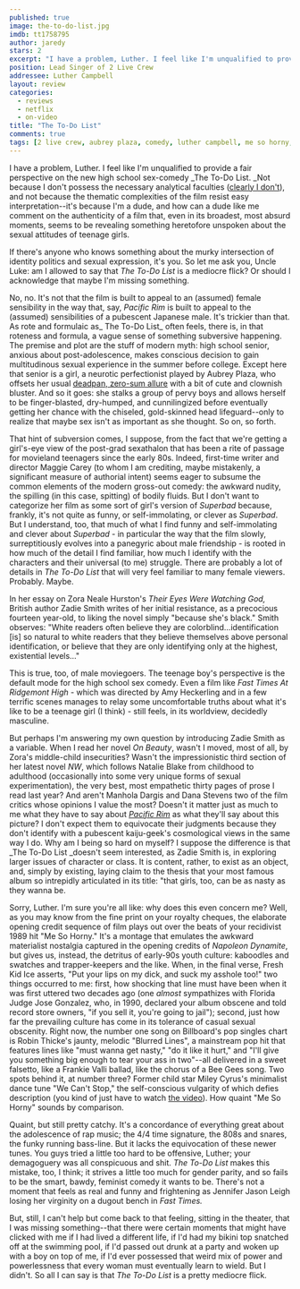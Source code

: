 ```yaml
---
published: true
image: the-to-do-list.jpg
imdb: tt1758795
author: jaredy
stars: 2
excerpt: "I have a problem, Luther. I feel like I'm unqualified to provide a fair perspective on the new high school sex-comedy _The To-Do List. _Not because I don't possess the necessary analytical faculties (clearly I don't1), and not because the thematic complexities of the film resist easy interpretation--it's because I'm a dude, and how can a dude like me comment on the authenticity of a film that, even in its broadest, most absurd moments, seems to be revealing something heretofore unspoken about the sexual attitudes of teenage girls."
position: Lead Singer of 2 Live Crew
addressee: Luther Campbell
layout: review
categories:
  - reviews
  - netflix
  - on-video
title: "The To-Do List"
comments: true
tags: [2 live crew, aubrey plaza, comedy, luther campbell, me so horny, sex, teen, to-do list, Uncategorized]
---
```

I have a problem, Luther. I feel like I'm unqualified to provide a fair perspective on the new high school sex-comedy _The To-Do List. _Not because I don't possess the necessary analytical faculties ([clearly I don't][1]), and not because the thematic complexities of the film resist easy interpretation--it's because I'm a dude, and how can a dude like me comment on the authenticity of a film that, even in its broadest, most absurd moments, seems to be revealing something heretofore unspoken about the sexual attitudes of teenage girls.

   [1]: /content/author/jyoung

If there's anyone who knows something about the murky intersection of identity politics and sexual expression, it's you. So let me ask you, Uncle Luke: am I allowed to say that _The To-Do List_ is a mediocre flick? Or should I acknowledge that maybe I'm missing something.

No, no. It's not that the film is built to appeal to an (assumed) female sensibility in the way that, say, _Pacific Rim_ is built to appeal to the (assumed) sensibilities of a pubescent Japanese male. It's trickier than that. As rote and formulaic as_ The To-Do List_ often feels, there is, in that roteness and formula, a vague sense of something subversive happening. The premise and plot are the stuff of modern myth: high school senior, anxious about post-adolescence, makes conscious decision to gain multitudinous sexual experience in the summer before college. Except here that senior is a girl, a neurotic perfectionist played by Aubrey Plaza, who offsets her usual [deadpan, zero-sum allure][2] with a bit of cute and clownish bluster. And so it goes: she stalks a group of pervy boys and allows herself to be finger-blasted, dry-humped, and cunnilingized before eventually getting her chance with the chiseled, gold-skinned head lifeguard--only to realize that maybe sex isn't as important as she thought. So on, so forth.

   [2]: /content/2013/3/13/safety-not-guaranteed.html

That hint of subversion comes, I suppose, from the fact that we're getting a girl's-eye view of the post-grad sexathalon that has been a rite of passage for movieland teenagers since the early 80s. Indeed, first-time writer and director Maggie Carey (to whom I am crediting, maybe mistakenly, a significant measure of authorial intent) seems eager to subsume the common elements of the modern gross-out comedy: the awkward nudity, the spilling (in this case, spitting) of bodily fluids. But I don't want to categorize her film as some sort of girl's version of _Superbad_ because, frankly, it's not quite as funny, or self-immolating, or clever as _Superbad_. But I understand, too, that much of what I find funny and self-immolating and clever about _Superbad_ - in particular the way that the film slowly, surreptitiously evolves into a panegyric about male friendship - is rooted in how much of the detail I find familiar, how much I identify with the characters and their universal (to me) struggle. There are probably a lot of details in _The To-Do List_ that will very feel familiar to many female viewers. Probably. Maybe.

In her essay on Zora Neale Hurston's _Their Eyes Were Watching God,_ British author Zadie Smith writes of her initial resistance, as a precocious fourteen year-old, to liking the novel simply "because she's black." Smith observes: "White readers often believe they are colorblind…identification [is] so natural to white readers that they believe themselves above personal identification, or believe that they are only identifying only at the highest, existential levels…"

This is true, too, of male moviegoers. The teenage boy's perspective is the default mode for the high school sex comedy. Even a film like _Fast Times At Ridgemont High_ - which was directed by Amy Heckerling and in a few terrific scenes manages to relay some uncomfortable truths about what it's like to be a teenage girl (I think) - still feels, in its worldview, decidedly masculine. 

But perhaps I'm answering my own question by introducing Zadie Smith as a variable.  When I read her novel _On Beauty_, wasn't I moved, most of all, by Zora's middle-child insecurities? Wasn't the impressionistic third section of her latest novel _NW_, which follows Natalie Blake from childhood to adulthood (occasionally into some very unique forms of sexual experimentation), the very best, most empathetic thirty pages of prose I read last year? And aren't Manhola Dargis and Dana Stevens two of the film critics whose opinions I value the most? Doesn't it matter just as much to me what they have to say about _[Pacific Rim][3]_ as what they'll say about this picture? I don't expect them to equivocate their judgments because they don't identify with a pubescent kaiju-geek's cosmological views in the same way I do. Why am I being so hard on myself? I suppose the difference is that _The To-Do List _doesn't seem interested, as Zadie Smith is, in exploring larger issues of character or class. It is content, rather, to exist as an object, and, simply by existing, laying claim to the thesis that your most famous album so intrepidly articulated in its title: "that girls, too, can be as nasty as they wanna be.

   [3]: http://www.slate.com/articles/arts/movies/2013/07/guillermo_del_toro_s_pacific_rim_reviewed.html

Sorry, Luther. I'm sure you're all like: why does this even concern me? Well, as you may know from the fine print on your royalty cheques, the elaborate opening credit sequence of film plays out over the beats of your recidivist 1989 hit "Me So Horny." It's a montage that emulates the awkward materialist nostalgia captured in the opening credits of _Napoleon Dynamite_, but gives us, instead, the detritus of early-90s youth culture: kaboodles and swatches and trapper-keepers and the like. When, in the final verse, Fresh Kid Ice asserts, "Put your lips on my dick, and suck my asshole too!" two things occurred to me: first, how shocking that line must have been when it was first uttered two decades ago (one _almost_ sympathizes with Florida Judge Jose Gonzalez, who, in 1990, declared your album obscene and told record store owners, "if you sell it, you're going to jail"); second, just how far the prevailing culture has come in its tolerance of casual sexual obscenity. Right now, the number one song on Billboard's pop singles chart is Robin Thicke's jaunty, melodic "Blurred Lines", a mainstream pop hit that features lines like "must wanna get nasty," "do it like it hurt," and "I'll give you something big enough to tear your ass in two"--all delivered in a sweet falsetto, like a Frankie Valli ballad, like the chorus of a Bee Gees song. Two spots behind it, at number three? Former child star Miley Cyrus's minimalist dance tune "We Can't Stop," the self-conscious vulgarity of which defies description (you kind of just have to watch [the video][4]). How quaint "Me So Horny" sounds by comparison.

   [4]: http://www.youtube.com/watch?v=LrUvu1mlWco

Quaint, but still pretty catchy. It's a concordance of everything great about the adolescence of rap music; the 4/4 time signature, the 808s and snares, the funky running bass-line. But it lacks the equivocation of these newer tunes. You guys tried a little too hard to be offensive, Luther; your demagoguery was all conspicuous and shit. _The To-Do List_ makes this mistake, too, I think; it strives a little too much for gender parity, and so fails to be the smart, bawdy, feminist comedy it wants to be. There's not a moment that feels as real and funny and frightening as Jennifer Jason Leigh losing her virginity on a dugout bench in _Fast Times._

But, still, I can't help but come back to that feeling, sitting in the theater, that I was missing something--that there were certain moments that might have clicked with me if I had lived a different life, if I'd had my bikini top snatched off at the swimming pool, if I'd passed out drunk at a party and woken up with a boy on top of me, if I'd ever possessed that weird mix of power and powerlessness that every woman must eventually learn to wield. But I didn't. So all I can say is that _The To-Do List_ is a pretty mediocre flick.
